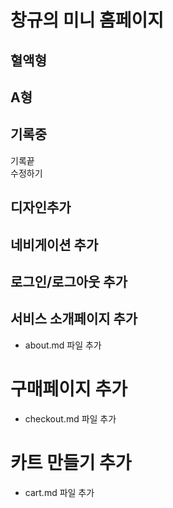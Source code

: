 # 창규의 미니 홈페이지  

## 혈액형  
A형 
--- 
기록중 
---  
기록끝  
수정하기

## 디자인추가
## 네비게이션 추가 
## 로그인/로그아웃 추가
## 서비스 소개페이지 추가
- about.md 파일 추가
# 구매페이지 추가
- checkout.md 파일 추가
# 카트 만들기 추가
- cart.md 파일 추가
